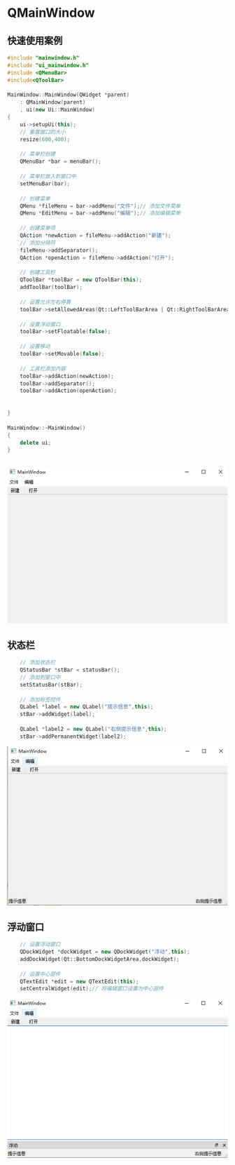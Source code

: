 # QMainWindow

## 快速使用案例

```cpp
#include "mainwindow.h"
#include "ui_mainwindow.h"
#include <QMenuBar>
#include<QToolBar>

MainWindow::MainWindow(QWidget *parent)
    : QMainWindow(parent)
    , ui(new Ui::MainWindow)
{
    ui->setupUi(this);
    // 重置窗口的大小
    resize(600,400);

    // 菜单栏创建
    QMenuBar *bar = menuBar();

    // 菜单栏放入到窗口中
    setMenuBar(bar);

    // 创建菜单
    QMenu *fileMenu = bar->addMenu("文件");// 添加文件菜单
    QMenu *EditMenu = bar->addMenu("编辑");// 添加编辑菜单

    // 创建菜单项
    QAction *newAction = fileMenu->addAction("新建");
    // 添加分隔符
    fileMenu->addSeparator();
    QAction *openAction = fileMenu->addAction("打开");

    // 创建工具栏
    QToolBar *toolBar = new QToolBar(this);
    addToolBar(toolBar);

    // 设置允许左右停靠
    toolBar->setAllowedAreas(Qt::LeftToolBarArea | Qt::RightToolBarArea);

    // 设置浮动窗口
    toolBar->setFloatable(false);

    // 设置移动
    toolBar->setMovable(false);

    // 工具栏添加内容
    toolBar->addAction(newAction);
    toolBar->addSeparator();
    toolBar->addAction(openAction);


}

MainWindow::~MainWindow()
{
    delete ui;
}



```

![图 1](../../images/70c3e8245f0ccc8555609f10eb3ea7ec899998792abfc3418c23741fc791a5e1.png)  

## 状态栏

```cpp
    // 添加状态栏
    QStatusBar *stBar = statusBar();
    // 添加到窗口中
    setStatusBar(stBar);

    // 添加标签控件
    QLabel *label = new QLabel("提示信息",this);
    stBar->addWidget(label);

    QLabel *label2 = new QLabel("右侧提示信息",this);
    stBar->addPermanentWidget(label2);


```

![图 2](../../images/7656dfeab55e45245ca5655c942313973066e743a8d62a28da9936ccb6ec8adc.png)  

## 浮动窗口

```cpp
    // 设置浮动窗口
    QDockWidget *dockWidget = new QDockWidget("浮动",this);
    addDockWidget(Qt::BottomDockWidgetArea,dockWidget);

    // 设置中心部件
    QTextEdit *edit = new QTextEdit(this);
    setCentralWidget(edit);// 将编辑窗口设置为中心部件

```

![图 3](../../images/7ff8d49001e7ee9568077192aa75a5dd09fce8a775f863059cc2ee8fb83a4736.png)  



